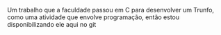 Um trabalho que a faculdade passou em C para desenvolver um Trunfo, como uma atividade que envolve programação, então estou disponibilizando ele aqui no git

